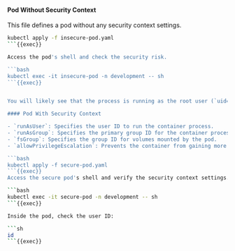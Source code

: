 
#### Pod Without Security Context
This file defines a pod without any security context settings.


```bash
kubectl apply -f insecure-pod.yaml 
```{{exec}}

Access the pod's shell and check the security risk.

```bash
kubectl exec -it insecure-pod -n development -- sh
```{{exec}}


You will likely see that the process is running as the root user (`uid=0`), which can be exploited by malicious users to perform unauthorized actions.

#### Pod With Security Context

- `runAsUser`: Specifies the user ID to run the container process.
- `runAsGroup`: Specifies the primary group ID for the container process.
- `fsGroup`: Specifies the group ID for volumes mounted by the pod.
- `allowPrivilegeEscalation`: Prevents the container from gaining more privileges than its parent process.

```bash
kubectl apply -f secure-pod.yaml
```{{exec}}
Access the secure pod's shell and verify the security context settings.

```bash
kubectl exec -it secure-pod -n development -- sh
```{{exec}}

Inside the pod, check the user ID:

```sh
id
```{{exec}}
